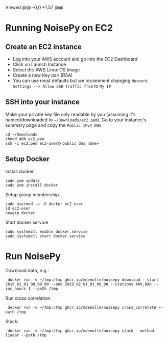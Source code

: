 
Viewed
@@ -0,0 +1,57 @@
# Running NoisePy on EC2

## Create an EC2 instance

- Log into your AWS account and go into the EC2 Dashboard
- Click on Launch Instance
- Select the AWS Linux OS Image
- Create a new Key pair (RSA)
- You can use most defaults but we recomment changing `Network Settings --> Allow SSH traffic from` to `My IP`

## SSH into your instance

Make your private key file only readable by you (assuming it's named/downloaded to `~/Downloads/ec2.pem`). Go to your instance's summary page and copy the `Public IPv4 DNS`

```
cd ~/Downloads
chmod 400 ec2.pem
ssh -i ec2.pem ec2-user@<public dns name>
```


## Setup Docker

Install docker
```
sudo yum update
sudo yum install docker
```

Setup group membership
```
sudo usermod -a -G docker ec2-user
id ec2-user
newgrp docker
```

Start docker service
```
sudo systemctl enable docker.service
sudo systemctl start docker.service
```

# Run NoisePy

Download data, e.g.:
```
 docker run -v ~/tmp:/tmp ghcr.io/mdenolle/noisepy download --start 2019_02_01_00_00_00 --end 2019_02_01_01_00_00 --stations ARV,BAK --inc_hours 1 --path /tmp
```
Run cross correlation:
```
 docker run -v ~/tmp:/tmp ghcr.io/mdenolle/noisepy cross_correlate --path /tmp
```

Stack:
```
 docker run -v ~/tmp:/tmp ghcr.io/mdenolle/noisepy stack --method linear --path /tmp
```
